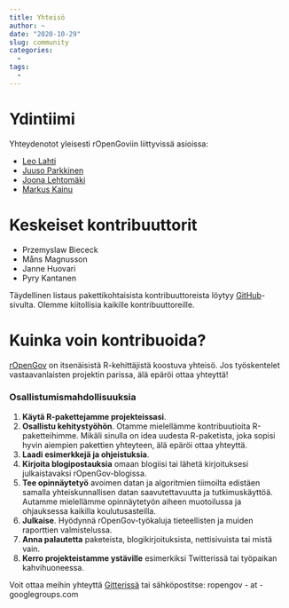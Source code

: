 ```yaml
---
title: Yhteisö
author: ~
date: "2020-10-29"
slug: community
categories:
  -
tags:
  -  
---
```


# Ydintiimi

Yhteydenotot yleisesti rOpenGoviin liittyvissä asioissa:

- [Leo Lahti](http://www.iki.fi/Leo.Lahti)
- [Juuso Parkkinen](http://ouzor.github.io/)
- [Joona Lehtomäki](https://github.com/jlehtoma)
- [Markus Kainu](https://github.com/muuankarski)

# Keskeiset kontribuuttorit

- Przemyslaw Biececk
- Måns Magnusson
- Janne Huovari
- Pyry Kantanen

Täydellinen listaus pakettikohtaisista kontribuuttoreista löytyy
[GitHub](http://github.com/ropengov)-sivulta. Olemme kiitollisia kaikille kontribuuttoreille.

# Kuinka voin kontribuoida?

[rOpenGov](http://ropengov.github.io) on itsenäisistä R-kehittäjistä koostuva yhteisö. Jos työskentelet vastaavanlaisten projektin parissa, älä epäröi ottaa yhteyttä!

### Osallistumismahdollisuuksia

1. **Käytä R-pakettejamme projekteissasi**.
2. **Osallistu kehitystyöhön**. Otamme mielellämme kontribuutioita R-paketteihimme. Mikäli sinulla on idea uudesta R-paketista, joka sopisi hyvin aiempien pakettien yhteyteen, älä epäröi ottaa yhteyttä.
3. **Laadi esimerkkejä ja ohjeistuksia**. 
4. **Kirjoita blogipostauksia** omaan blogiisi tai lähetä kirjoituksesi julkaistavaksi rOpenGov-blogissa.
5. **Tee opinnäytetyö** avoimen datan ja algoritmien tiimoilta edistäen samalla yhteiskunnallisen datan saavutettavuutta ja tutkimuskäyttöä. Autamme mielellämme opinnäytetyön aiheen muotoilussa ja ohjauksessa kaikilla koulutusasteilla.
6. **Julkaise**. Hyödynnä rOpenGov-työkaluja tieteellisten ja muiden raporttien valmistelussa.
7. **Anna palautetta** paketeista, blogikirjoituksista, nettisivuista tai mistä vain.
8. **Kerro projekteistamme ystäville** esimerkiksi Twitterissä tai työpaikan kahvihuoneessa.

Voit ottaa meihin yhteyttä [Gitterissä](https://gitter.im/rOpenGov/home) tai sähköpostitse: ropengov - at - googlegroups.com
